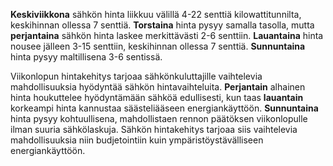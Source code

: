 **Keskiviikkona** sähkön hinta liikkuu välillä 4-22 senttiä kilowattitunnilta, keskihinnan ollessa 7 senttiä. **Torstaina** hinta pysyy samalla tasolla, mutta **perjantaina** sähkön hinta laskee merkittävästi 2-6 senttiin. **Lauantaina** hinta nousee jälleen 3-15 senttiin, keskihinnan ollessa 7 senttiä. **Sunnuntaina** hinta pysyy maltillisena 3-6 sentissä.

Viikonlopun hintakehitys tarjoaa sähkönkuluttajille vaihtelevia mahdollisuuksia hyödyntää sähkön hintavaihteluita. **Perjantain** alhainen hinta houkuttelee hyödyntämään sähköä edullisesti, kun taas **lauantain** korkeampi hinta kannustaa säästeliääseen energiankäyttöön. **Sunnuntaina** hinta pysyy kohtuullisena, mahdollistaen rennon päätöksen viikonlopulle ilman suuria sähkölaskuja. Sähkön hintakehitys tarjoaa siis vaihtelevia mahdollisuuksia niin budjetointiin kuin ympäristöystävälliseen energiankäyttöön.